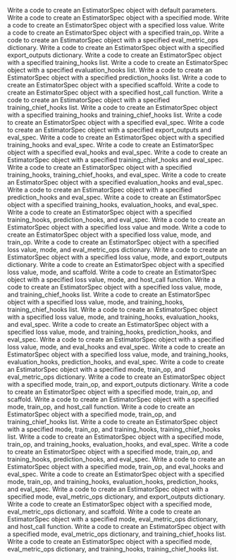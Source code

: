 Write a code to create an EstimatorSpec object with default parameters.
Write a code to create an EstimatorSpec object with a specified mode.
Write a code to create an EstimatorSpec object with a specified loss value.
Write a code to create an EstimatorSpec object with a specified train_op.
Write a code to create an EstimatorSpec object with a specified eval_metric_ops dictionary.
Write a code to create an EstimatorSpec object with a specified export_outputs dictionary.
Write a code to create an EstimatorSpec object with a specified training_hooks list.
Write a code to create an EstimatorSpec object with a specified evaluation_hooks list.
Write a code to create an EstimatorSpec object with a specified prediction_hooks list.
Write a code to create an EstimatorSpec object with a specified scaffold.
Write a code to create an EstimatorSpec object with a specified host_call function.
Write a code to create an EstimatorSpec object with a specified training_chief_hooks list.
Write a code to create an EstimatorSpec object with a specified training_hooks and training_chief_hooks list.
Write a code to create an EstimatorSpec object with a specified eval_spec.
Write a code to create an EstimatorSpec object with a specified export_outputs and eval_spec.
Write a code to create an EstimatorSpec object with a specified training_hooks and eval_spec.
Write a code to create an EstimatorSpec object with a specified eval_hooks and eval_spec.
Write a code to create an EstimatorSpec object with a specified training_chief_hooks and eval_spec.
Write a code to create an EstimatorSpec object with a specified training_hooks, training_chief_hooks, and eval_spec.
Write a code to create an EstimatorSpec object with a specified evaluation_hooks and eval_spec.
Write a code to create an EstimatorSpec object with a specified prediction_hooks and eval_spec.
Write a code to create an EstimatorSpec object with a specified training_hooks, evaluation_hooks, and eval_spec.
Write a code to create an EstimatorSpec object with a specified training_hooks, prediction_hooks, and eval_spec.
Write a code to create an EstimatorSpec object with a specified loss value and mode.
Write a code to create an EstimatorSpec object with a specified loss value, mode, and train_op.
Write a code to create an EstimatorSpec object with a specified loss value, mode, and eval_metric_ops dictionary.
Write a code to create an EstimatorSpec object with a specified loss value, mode, and export_outputs dictionary.
Write a code to create an EstimatorSpec object with a specified loss value, mode, and scaffold.
Write a code to create an EstimatorSpec object with a specified loss value, mode, and host_call function.
Write a code to create an EstimatorSpec object with a specified loss value, mode, and training_chief_hooks list.
Write a code to create an EstimatorSpec object with a specified loss value, mode, and training_hooks, training_chief_hooks list.
Write a code to create an EstimatorSpec object with a specified loss value, mode, and training_hooks, evaluation_hooks, and eval_spec.
Write a code to create an EstimatorSpec object with a specified loss value, mode, and training_hooks, prediction_hooks, and eval_spec.
Write a code to create an EstimatorSpec object with a specified loss value, mode, and eval_hooks and eval_spec.
Write a code to create an EstimatorSpec object with a specified loss value, mode, and training_hooks, evaluation_hooks, prediction_hooks, and eval_spec.
Write a code to create an EstimatorSpec object with a specified mode, train_op, and eval_metric_ops dictionary.
Write a code to create an EstimatorSpec object with a specified mode, train_op, and export_outputs dictionary.
Write a code to create an EstimatorSpec object with a specified mode, train_op, and scaffold.
Write a code to create an EstimatorSpec object with a specified mode, train_op, and host_call function.
Write a code to create an EstimatorSpec object with a specified mode, train_op, and training_chief_hooks list.
Write a code to create an EstimatorSpec object with a specified mode, train_op, and training_hooks, training_chief_hooks list.
Write a code to create an EstimatorSpec object with a specified mode, train_op, and training_hooks, evaluation_hooks, and eval_spec.
Write a code to create an EstimatorSpec object with a specified mode, train_op, and training_hooks, prediction_hooks, and eval_spec.
Write a code to create an EstimatorSpec object with a specified mode, train_op, and eval_hooks and eval_spec.
Write a code to create an EstimatorSpec object with a specified mode, train_op, and training_hooks, evaluation_hooks, prediction_hooks, and eval_spec.
Write a code to create an EstimatorSpec object with a specified mode, eval_metric_ops dictionary, and export_outputs dictionary.
Write a code to create an EstimatorSpec object with a specified mode, eval_metric_ops dictionary, and scaffold.
Write a code to create an EstimatorSpec object with a specified mode, eval_metric_ops dictionary, and host_call function.
Write a code to create an EstimatorSpec object with a specified mode, eval_metric_ops dictionary, and training_chief_hooks list.
Write a code to create an EstimatorSpec object with a specified mode, eval_metric_ops dictionary, and training_hooks, training_chief_hooks list.